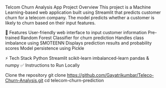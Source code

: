 Telcom Churn Analysis App
Project Overview
This project is a Machine Learning-based web application built using Streamlit that predicts customer churn for a telecom company. The model predicts whether a customer is likely to churn based on their input features.

🚀 Features
User-friendly web interface to input customer information
Pre-trained Random Forest Classifier for churn prediction
Handles class imbalance using SMOTEENN
Displays prediction results and probability scores
Model persistence using Pickle

⚡ Tech Stack
Python
Streamlit
scikit-learn
imbalanced-learn
pandas & numpy
✅ Instructions to Run Locally

Clone the repository
git clone https://github.com/Gayatrikumbar/Teleco-Churn-Analysis.git
cd telecom-churn-prediction
